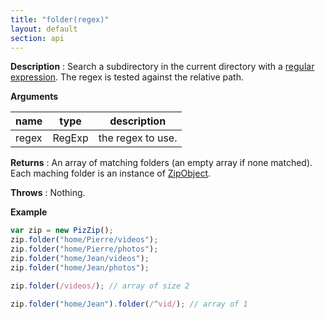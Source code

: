 ```yaml
---
title: "folder(regex)"
layout: default
section: api
---
```


**Description** : Search a subdirectory in the current directory with a
[regular expression](https://developer.mozilla.org/en-US/docs/Web/JavaScript/Guide/Regular_Expressions).
The regex is tested against the relative path.

**Arguments**

| name  | type   | description       |
| ----- | ------ | ----------------- |
| regex | RegExp | the regex to use. |

**Returns** : An array of matching folders (an empty array if none matched).
Each maching folder is an instance of [ZipObject]({{site.baseurl}}/documentation/api_zipobject.html).

**Throws** : Nothing.

<!--
__Complexity__ : **O(k)** where k is the number of entries in the current PizZip
instance.
-->

**Example**

```js
var zip = new PizZip();
zip.folder("home/Pierre/videos");
zip.folder("home/Pierre/photos");
zip.folder("home/Jean/videos");
zip.folder("home/Jean/photos");

zip.folder(/videos/); // array of size 2

zip.folder("home/Jean").folder(/^vid/); // array of 1
```
